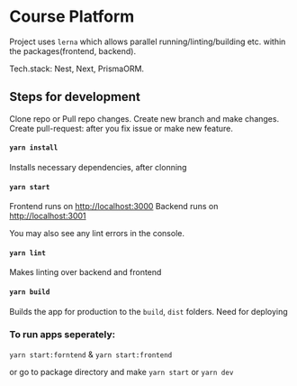 # Course Platform

Project uses `lerna` which allows parallel running/linting/building etc. within the packages(frontend, backend).

Tech.stack: Nest, Next, PrismaORM.

## Steps for development

Clone repo or Pull repo changes. Create new branch and make changes. Create pull-request: after you fix issue or make new feature.

#### `yarn install`

Installs necessary dependencies, after clonning

#### `yarn start`

Frontend runs on [http://localhost:3000](http://localhost:3000)
Backend runs on [http://localhost:3001](http://localhost:3001)

You may also see any lint errors in the console.

#### `yarn lint`

Makes linting over backend and frontend

#### `yarn build`

Builds the app for production to the `build`, `dist` folders.
Need for deploying

### To run apps seperately:

`yarn start:forntend` & `yarn start:frontend`

or go to package directory and make `yarn start` or `yarn dev`

